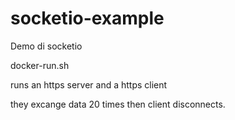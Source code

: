 # socketio-example

Demo di socketio

docker-run.sh

runs an https server
and
a https client

they excange data 20 times then client disconnects.

